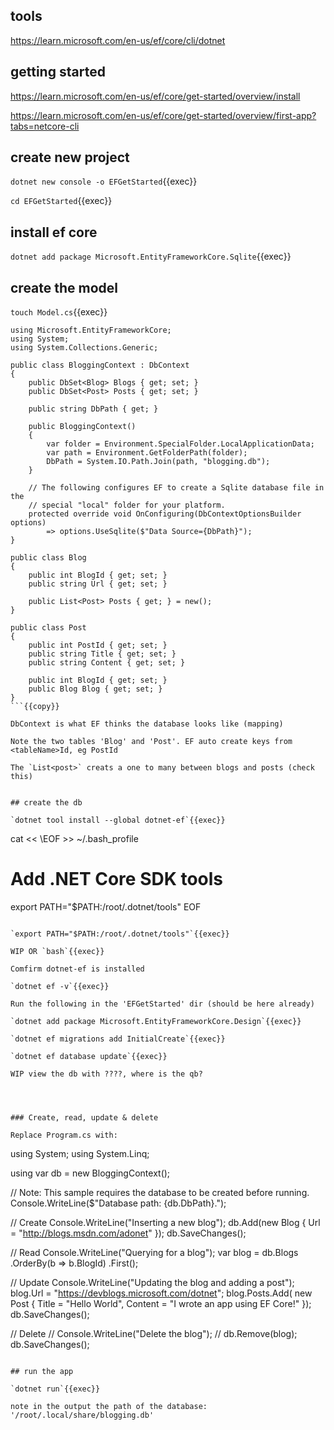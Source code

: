 
## tools

https://learn.microsoft.com/en-us/ef/core/cli/dotnet

## getting started

https://learn.microsoft.com/en-us/ef/core/get-started/overview/install

https://learn.microsoft.com/en-us/ef/core/get-started/overview/first-app?tabs=netcore-cli


## create new project


`dotnet new console -o EFGetStarted`{{exec}}

`cd EFGetStarted`{{exec}}

## install ef core

`dotnet add package Microsoft.EntityFrameworkCore.Sqlite`{{exec}}

## create the model

`touch Model.cs`{{exec}}

```
using Microsoft.EntityFrameworkCore;
using System;
using System.Collections.Generic;

public class BloggingContext : DbContext
{
    public DbSet<Blog> Blogs { get; set; }
    public DbSet<Post> Posts { get; set; }

    public string DbPath { get; }

    public BloggingContext()
    {
        var folder = Environment.SpecialFolder.LocalApplicationData;
        var path = Environment.GetFolderPath(folder);
        DbPath = System.IO.Path.Join(path, "blogging.db");
    }

    // The following configures EF to create a Sqlite database file in the
    // special "local" folder for your platform.
    protected override void OnConfiguring(DbContextOptionsBuilder options)
        => options.UseSqlite($"Data Source={DbPath}");
}

public class Blog
{
    public int BlogId { get; set; }
    public string Url { get; set; }

    public List<Post> Posts { get; } = new();
}

public class Post
{
    public int PostId { get; set; }
    public string Title { get; set; }
    public string Content { get; set; }

    public int BlogId { get; set; }
    public Blog Blog { get; set; }
}
```{{copy}}

DbContext is what EF thinks the database looks like (mapping)

Note the two tables 'Blog' and 'Post'. EF auto create keys from <tableName>Id, eg PostId

The `List<post>` creats a one to many between blogs and posts (check this)


## create the db

`dotnet tool install --global dotnet-ef`{{exec}}

```
cat << \EOF >> ~/.bash_profile
# Add .NET Core SDK tools
export PATH="$PATH:/root/.dotnet/tools"
EOF
```

`export PATH="$PATH:/root/.dotnet/tools"`{{exec}}

WIP OR `bash`{{exec}}

Comfirm dotnet-ef is installed

`dotnet ef -v`{{exec}}

Run the following in the 'EFGetStarted' dir (should be here already)

`dotnet add package Microsoft.EntityFrameworkCore.Design`{{exec}}

`dotnet ef migrations add InitialCreate`{{exec}}

`dotnet ef database update`{{exec}}

WIP view the db with ????, where is the qb?




### Create, read, update & delete

Replace Program.cs with:

```
using System;
using System.Linq;

using var db = new BloggingContext();

// Note: This sample requires the database to be created before running.
Console.WriteLine($"Database path: {db.DbPath}.");

// Create
Console.WriteLine("Inserting a new blog");
db.Add(new Blog { Url = "http://blogs.msdn.com/adonet" });
db.SaveChanges();

// Read
Console.WriteLine("Querying for a blog");
var blog = db.Blogs
    .OrderBy(b => b.BlogId)
    .First();

// Update
Console.WriteLine("Updating the blog and adding a post");
blog.Url = "https://devblogs.microsoft.com/dotnet";
blog.Posts.Add(
    new Post { Title = "Hello World", Content = "I wrote an app using EF Core!" });
db.SaveChanges();

// Delete
// Console.WriteLine("Delete the blog");
// db.Remove(blog);
db.SaveChanges();
```{{copy}}

## run the app

`dotnet run`{{exec}}

note in the output the path of the database:  '/root/.local/share/blogging.db'

